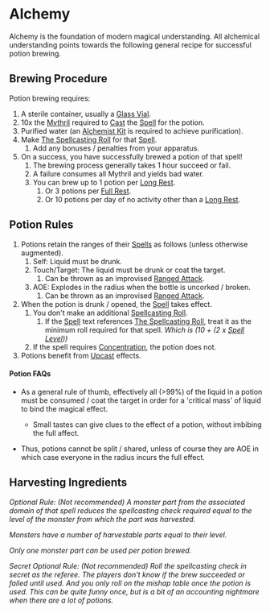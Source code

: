 # Alchemy

Alchemy is the foundation of modern magical understanding. All alchemical understanding points towards the following general recipe for successful potion brewing.
## Brewing Procedure
Potion brewing requires:
1. A sterile container, usually a [Glass Vial](../../Items/Equipment/Individual%20Item%20Cards/Gear/10%20Coins/Glass%20Vial.md).
2. 10x the [Mythril](../Mythril.md) required to [Cast](../Spellcasting.md) the [Spell](../Spells.md) for the potion.
3. Purified water (an [Alchemist Kit](../../Items/Equipment/Individual%20Item%20Cards/Gear/50%20Coins/Alchemist%20Kit.md) is required to achieve purification).
4. Make [The Spellcasting Roll](../Spellcasting.md#The%20Spellcasting%20Roll) for that [Spell](../Spells.md).
	1. Add any bonuses / penalties from your apparatus.
5. On a success, you have successfully brewed a potion of that spell!
	1. The brewing process generally takes 1 hour succeed or fail. 
	2. A failure consumes all Mythril and yields bad water.
	3. You can brew up to 1 potion per [Long Rest](../../Game%20Procedures/Resting.md#Long%20Rest).
		1. Or 3 potions per [Full Rest](../../Game%20Procedures/Resting.md#Full%20Rest).
		2. Or 10 potions per day of no activity other than a [Long Rest](../../Game%20Procedures/Resting.md#Long%20Rest).
## Potion Rules
1. Potions retain the ranges of their [Spells](../Spells.md) as follows (unless otherwise augmented). 
	1. Self: Liquid must be drunk.
	2. Touch/Target: The liquid must be drunk or coat the target.
		1. Can be thrown as an improvised [Ranged Attack](../../Game%20Procedures/Ranged%20Attack.md).
	3. AOE: Explodes in the radius when the bottle is uncorked / broken.
		1. Can be thrown as an improvised [Ranged Attack](../../Game%20Procedures/Ranged%20Attack.md).
2. When the potion is drunk / opened, the [Spell](../Spells.md) takes effect.
	1. You don't make an additional [Spellcasting Roll](../Spellcasting.md#The%20Spellcasting%20Roll).
		1. If the [Spell](../Spells.md) text references [The Spellcasting Roll](../Spellcasting.md#The%20Spellcasting%20Roll), treat it as the minimum roll required for that spell. *Which is (10 + (2 x [Spell Level](../Spell%20Level.md)))*
	2. If the spell requires [Concentration](../Concentration.md), the potion does not.
3. Potions benefit from [Upcast](../Spellcasting.md#Upcast) effects.

#### Potion FAQs
- As a general rule of thumb, effectively all (>99%) of the liquid in a potion must be consumed / coat the target in order for a 'critical mass' of liquid to bind the magical effect. 
	- Small tastes can give clues to the effect of a potion, without imbibing the full affect. 

- Thus, potions cannot be split / shared, unless of course they are AOE in which case everyone in the radius incurs the full effect. 

## Harvesting Ingredients
*Optional Rule: (Not recommended)*
*A monster part from the associated domain of that spell reduces the spellcasting check required equal to the level of the monster from which the part was harvested.*

*Monsters have a number of harvestable parts equal to their level.*

*Only one monster part can be used per potion brewed.*

*Secret Optional Rule: (Not recommended)*
*Roll the spellcasting check in secret as the referee. The players don't know if the brew succeeded or failed until used. And you only roll on the mishap table once the potion is used. This can be quite funny once, but is a bit of an accounting nightmare when there are a lot of potions.*